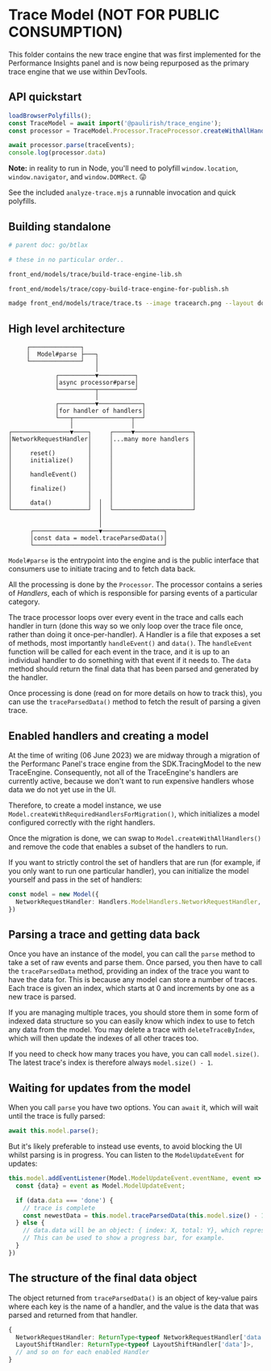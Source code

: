 # Trace Model (NOT FOR PUBLIC CONSUMPTION)

This folder contains the new trace engine that was first implemented for the Performance Insights panel and is now being repurposed as the primary trace engine that we use within DevTools.

## API quickstart

```js
loadBrowserPolyfills();
const TraceModel = await import('@paulirish/trace_engine');
const processor = TraceModel.Processor.TraceProcessor.createWithAllHandlers();

await processor.parse(traceEvents);
console.log(processor.data)
```

**Note:** in reality to run in Node, you'll need to polyfill `window.location`, `window.navigator`, and `window.DOMRect`. 😜

See the included `analyze-trace.mjs` a runnable invocation and quick polyfills.

## Building standalone

```sh
# parent doc: go/btlax

# these in no particular order..

front_end/models/trace/build-trace-engine-lib.sh

front_end/models/trace/copy-build-trace-engine-for-publish.sh

madge front_end/models/trace/trace.ts --image tracearch.png --layout dot --exclude="(localized-string-set\/)|(stack-packs\/packs)"
```

## High level architecture

```
     ┌──────────────┐
     │  Model#parse ├───┐
     └──────────────┘   │
                        │
             ┌──────────▼──────────┐
             │async processor#parse│
             └──────────┬──────────┘
                        │
             ┌──────────▼────────────┐
             │for handler of handlers│
             └───┬────────────────┬──┘
                 │                │
┌────────────────▼────┐     ┌─────▼────────────────┐
│NetworkRequestHandler│     │...many more handlers │
│                     │     │                      │
│     reset()         │     │                      │
│     initialize()    │     │                      │
│                     │     │                      │
│     handleEvent()   │     │                      │
│                     │     │                      │
│     finalize()      │     │                      │
│                     │     │                      │
│     data()          │  │  │                      │
└─────────────────────┘  │  └──────────────────────┘
                         │
                         │
      ┌──────────────────▼─────────────────┐
      │const data = model.traceParsedData()│
      └────────────────────────────────────┘
```

`Model#parse` is the entrypoint into the engine and is the public interface that consumers use to initiate tracing and to fetch data back.

All the processing is done by the `Processor`. The processor contains a series of *Handlers*, each of which is responsible for parsing events of a particular category.

The trace processor loops over every event in the trace and calls each handler in turn (done this way so we only loop over the trace file once, rather than doing it once-per-handler). A Handler is a file that exposes a set of methods, most importantly `handleEvent()` and `data()`. The `handleEvent` function will be called for each event in the trace, and it is up to an individual handler to do something with that event if it needs to. The `data` method should return the final data that has been parsed and generated by the handler.

Once processing is done (read on for more details on how to track this), you can use the `traceParsedData()` method to fetch the result of parsing a given trace.

## Enabled handlers and creating a model

At the time of writing (06 June 2023) we are midway through a migration of the Performanc Panel's trace engine from the SDK.TracingModel to the new TraceEngine. Consequently, not all of the TraceEngine's handlers are currently active, because we don't want to run expensive handlers whose data we do not yet use in the UI.

Therefore, to create a model instance, we use `Model.createWithRequiredHandlersForMigration()`, which initializes a model configured correctly with the right handlers.

Once the migration is done, we can swap to `Model.createWithAllHandlers()` and remove the code that enables a subset of the handlers to run.

If you want to strictly control the set of handlers that are run (for example, if you only want to run one particular handler), you can initialize the model yourself and pass in the set of handlers:

```ts
const model = new Model({
  NetworkRequestHandler: Handlers.ModelHandlers.NetworkRequestHandler,
})
```

## Parsing a trace and getting data back

Once you have an instance of the model, you can call the `parse` method to take a set of raw events and parse them. Once parsed, you then have to call the `traceParsedData` method, providing an index of the trace you want to have the data for. This is because any model can store a number of traces. Each trace is given an index, which starts at 0 and increments by one as a new trace is parsed.

If you are managing multiple traces, you should store them in some form of indexed data structure so you can easily know which index to use to fetch any data from the model. You may delete a trace with `deleteTraceByIndex`, which will then update the indexes of all other traces too.

If you need to check how many traces you have, you can call `model.size()`. The latest trace's index is therefore always `model.size() - 1`.

## Waiting for updates from the model

When you call `parse` you have two options. You can `await` it, which will wait until the trace is fully parsed:

```ts
await this.model.parse();
```

But it's likely preferable to instead use events, to avoid blocking the UI whilst parsing is in progress. You can listen to the `ModelUpdateEvent` for updates:

```ts
this.model.addEventListener(Model.ModelUpdateEvent.eventName, event => {
  const {data} = event as Model.ModelUpdateEvent;

  if (data.data === 'done') {
    // trace is complete
    const newestData = this.model.traceParsedData(this.model.size() - 1);
  } else {
    // data.data will be an object: { index: X, total: Y}, which represents how many events (X) have been processed out of a total (Y).
    // This can be used to show a progress bar, for example.
  }
})
```

## The structure of the final data object

The object returned from `traceParsedData()` is an object of key-value pairs where each key is the name of a handler, and the value is the data that was parsed and returned from that handler.

```ts
{
  NetworkRequestHandler: ReturnType<typeof NetworkRequestHandler['data']>,
  LayoutShiftHandler: ReturnType<typeof LayoutShiftHandler['data']>,
  // and so on for each enabled Handler
}
```
